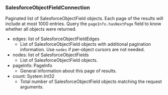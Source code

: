 ### SalesforceObjectFieldConnection
Paginated list of SalesforceObjectField objects. Each page of the results will include at most 1000 entries. Query the `pageInfo.hasNextPage` field to know whether all objects were returned.

- edges: list of SalesforceObjectFieldEdges
  - List of SalesforceObjectField objects with additional pagination information. Use `nodes` if per-object cursors are not needed.
- nodes: list of SalesforceObjectFields
  - List of SalesforceObjectField objects.
- pageInfo: PageInfo
  - General information about this page of results.
- count: System.Int32
  - Total number of SalesforceObjectField objects matching the request arguments.
